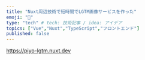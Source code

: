 ```yaml
---
title: "Nuxt周辺技術で短時間でLGTM画像サービスを作った"
emoji: "🐣"
type: "tech" # tech: 技術記事 / idea: アイデア
topics: ["Vue","Nuxt","TypeScript","フロントエンド"]
published: false
---
```




https://piyo-lgtm.nuxt.dev
